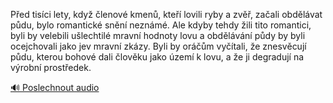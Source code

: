 
Před tisíci lety, když členové kmenů, kteří lovili ryby a zvěř, začali obdělávat půdu, bylo romantické snění neznámé. Ale kdyby tehdy žili tito romantici, byli by velebili ušlechtilé mravní hodnoty lovu a obdělávání půdy by byli ocejchovali jako jev mravní zkázy. Byli by oráčům vyčítali, že znesvěcují půdu, kterou bohové dali člověku jako území k lovu, a že ji degradují na výrobní prostředek.

[🔊 Poslechnout audio](/data/7-paragraphs/audio/chapter_122/para_011-Ped-tisci-lety-kdy-lenov-kmen-kte-lovili.mp3)

